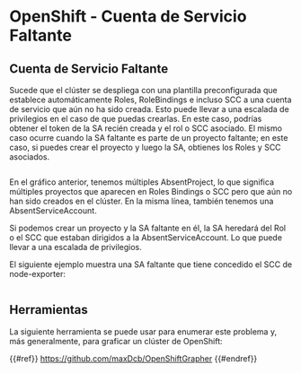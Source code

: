 # OpenShift - Cuenta de Servicio Faltante

## Cuenta de Servicio Faltante

Sucede que el clúster se despliega con una plantilla preconfigurada que establece automáticamente Roles, RoleBindings e incluso SCC a una cuenta de servicio que aún no ha sido creada. Esto puede llevar a una escalada de privilegios en el caso de que puedas crearlas. En este caso, podrías obtener el token de la SA recién creada y el rol o SCC asociado. El mismo caso ocurre cuando la SA faltante es parte de un proyecto faltante; en este caso, si puedes crear el proyecto y luego la SA, obtienes los Roles y SCC asociados.

<figure><img src="../../../images/openshift-missing-service-account-image1.png" alt=""><figcaption></figcaption></figure>

En el gráfico anterior, tenemos múltiples AbsentProject, lo que significa múltiples proyectos que aparecen en Roles Bindings o SCC pero que aún no han sido creados en el clúster. En la misma línea, también tenemos una AbsentServiceAccount.

Si podemos crear un proyecto y la SA faltante en él, la SA heredará del Rol o el SCC que estaban dirigidos a la AbsentServiceAccount. Lo que puede llevar a una escalada de privilegios.

El siguiente ejemplo muestra una SA faltante que tiene concedido el SCC de node-exporter:

<figure><img src="../../../images/openshift-missing-service-account-image2.png" alt=""><figcaption></figcaption></figure>

## Herramientas

La siguiente herramienta se puede usar para enumerar este problema y, más generalmente, para graficar un clúster de OpenShift:

{{#ref}}
https://github.com/maxDcb/OpenShiftGrapher
{{#endref}}
